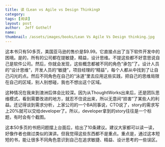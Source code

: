```yaml
---
title: 读《Lean vs Agile vs Design Thinking》 
category:  
tags: [阅读]  
layout: post  
author:  Jeff Gothelf
name: 
thumbnail: /assets/images/books/Lean Vs Agile Vs Design thinking.jpg
---
```


这本书只有50多页，美国亚马逊的售价是$9.99。它直接点出了当下软件开发中的困境。是的，所有的公司都在提敏捷，精益，设计思维。不提这些都不好意思说自己是软件公司。然后，你就会发现，这些概念都被不同的角色“承包”了。设计人员的“设计思维”，开发人员的“敏捷”，项目经理的“精益”，每个人都从中找到了让自己闪光的点。然后不同角色在自己的“泳道”里去应用这些实践，把自己的思维局限在自己的区域，别人别想碰，我也不想出这个区域。

这种情况在我来到澳洲后体会比较深。因为从ThoughtWorks出来后，还是团队思维模式，看到需要改进的地方，就忍不住说出来，所以无意间“损害”了某些人的利益。还记得谈到需求分析，上家公司的一个BA同事说，CTO说了，story的需求写上20%就可以交给developer了。所以，developer拿到的story往往是一个标题，有时会有个截图。

这本50多页的书把问题摆上台面后，给出了10条建议。建议大家都可以读一读，好像作者也做过类似的演讲。但我觉得这些东西都不是重点。重点是，通过这本短短的书，能让很多不同角色意识到自己在追求敏捷、精益、设计思考的一些误区。


